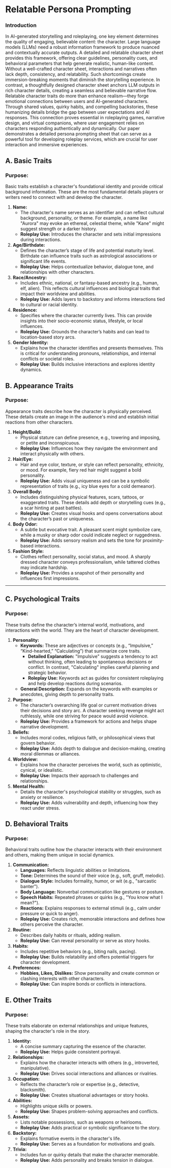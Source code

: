 # Relatable Persona Prompting

### Introduction

In AI-generated storytelling and roleplaying, one key element determines the quality of engaging, believable content: the character. Large language models (LLMs) need a robust information framework to produce nuanced and contextually accurate outputs. A detailed and relatable character sheet provides this framework, offering clear guidelines, personality cues, and behavioral parameters that help generate realistic, human-like content. Without a well-crafted character sheet, interactions and narratives often lack depth, consistency, and relatability. Such shortcomings create immersion-breaking moments that diminish the storytelling experience. In contrast, a thoughtfully designed character sheet anchors LLM outputs in rich character details, creating a seamless and believable narrative flow. Relatable character traits do more than enhance realism—they forge emotional connections between users and AI-generated characters. Through shared values, quirky habits, and compelling backstories, these humanizing details bridge the gap between user expectations and AI responses. This connection proves essential in roleplaying games, narrative design, and virtual companions, where user engagement relies on characters responding authentically and dynamically. Our paper demonstrates a detailed persona prompting sheet that can serve as a powerful tool for developing roleplay services, which are crucial for user interaction and immersive experiences.

## **A. Basic Traits**

### **Purpose:**

Basic traits establish a character's foundational identity and provide critical background information. These are the most fundamental details players or writers need to connect with and develop the character.

1. **Name:**
    - The character's name serves as an identifier and can reflect cultural background, personality, or theme. For example, a name like "Aurora" may evoke an ethereal, celestial theme, while "Kane" might suggest strength or a darker history.
    - **Roleplay Use:** Introduces the character and sets initial impressions during interactions.
2. **Age/Birthdate:**
    - Defines the character’s stage of life and potential maturity level. Birthdate can influence traits such as astrological associations or significant life events.
    - **Roleplay Use:** Helps contextualize behavior, dialogue tone, and relationships with other characters.
3. **Race/Ancestry:**
    - Includes ethnic, national, or fantasy-based ancestry (e.g., human, elf, alien). This reflects cultural influences and biological traits that impact their worldview and abilities.
    - **Roleplay Use:** Adds layers to backstory and informs interactions tied to cultural or racial identity.
4. **Residence:**
    - Specifies where the character currently lives. This can provide insights into their socio-economic status, lifestyle, or local influences.
    - **Roleplay Use:** Grounds the character’s habits and can lead to location-based story arcs.
5. **Gender Identity:**
    - Explains how the character identifies and presents themselves. This is critical for understanding pronouns, relationships, and internal conflicts or societal roles.
    - **Roleplay Use:** Builds inclusive interactions and explores identity dynamics.

## **B. Appearance Traits**

### **Purpose:**

Appearance traits describe how the character is physically perceived. These details create an image in the audience's mind and establish initial reactions from other characters.

1. **Height/Build:**
    - Physical stature can define presence, e.g., towering and imposing, or petite and inconspicuous.
    - **Roleplay Use:** Influences how they navigate the environment and interact physically with others.
2. **Hair/Eye:**
    - Hair and eye color, texture, or style can reflect personality, ethnicity, or mood. For example, fiery red hair might suggest a bold personality.
    - **Roleplay Use:** Adds visual uniqueness and can be a symbolic representation of traits (e.g., icy blue eyes for a cold demeanor).
3. **Overall Body:**
    - Includes distinguishing physical features, scars, tattoos, or exaggerated traits. These details add depth or storytelling cues (e.g., a scar hinting at past battles).
    - **Roleplay Use:** Creates visual hooks and opens conversations about the character’s past or uniqueness.
4. **Body Odor:**
    - A subtle but evocative trait. A pleasant scent might symbolize care, while a musky or sharp odor could indicate neglect or ruggedness.
    - **Roleplay Use:** Adds sensory realism and sets the tone for proximity-based interactions.
5. **Fashion Style:**
    - Clothes reflect personality, social status, and mood. A sharply dressed character conveys professionalism, while tattered clothes may indicate hardship.
    - **Roleplay Use:** Provides a snapshot of their personality and influences first impressions.

---

## **C. Psychological Traits**

### **Purpose:**

These traits define the character’s internal world, motivations, and interactions with the world. They are the heart of character development.

1. **Personality:**
    - **Keywords:** These are adjectives or concepts (e.g., “Impulsive,” “Kind-hearted,” “Calculating”) that summarize core traits.
        - **Detailed Explanation:** "Impulsive" suggests a tendency to act without thinking, often leading to spontaneous decisions or conflict. In contrast, "Calculating" implies careful planning and strategic behavior.
        - **Roleplay Use:** Keywords act as guides for consistent roleplaying and help develop reactions during scenarios.
    - **General Description:** Expands on the keywords with examples or anecdotes, giving depth to personality traits.
2. **Purpose:**
    - The character’s overarching life goal or current motivation drives their decisions and story arc. A character seeking revenge might act ruthlessly, while one striving for peace would avoid violence.
    - **Roleplay Use:** Provides a framework for actions and helps shape narrative development.
3. **Beliefs:**
    - Includes moral codes, religious faith, or philosophical views that govern behavior.
    - **Roleplay Use:** Adds depth to dialogue and decision-making, creating moral dilemmas or alliances.
4. **Worldview:**
    - Explains how the character perceives the world, such as optimistic, cynical, or idealistic.
    - **Roleplay Use:** Impacts their approach to challenges and relationships.
5. **Mental Health:**
    - Details the character's psychological stability or struggles, such as anxiety or resilience.
    - **Roleplay Use:** Adds vulnerability and depth, influencing how they react under stress.

## **D. Behavioral Traits**

### **Purpose:**

Behavioral traits outline how the character interacts with their environment and others, making them unique in social dynamics.

1. **Communication:**
    - **Languages:** Reflects linguistic abilities or limitations.
    - **Tone:** Determines the sound of their voice (e.g., soft, gruff, melodic).
    - **Dialogue Style:** Includes formality, humor, or wit (e.g., "sarcastic banter").
    - **Body Language:** Nonverbal communication like gestures or posture.
    - **Speech Habits:** Repeated phrases or quirks (e.g., "You know what I mean?").
    - **Reactions:** Explains responses to external stimuli (e.g., calm under pressure or quick to anger).
    - **Roleplay Use:** Creates rich, memorable interactions and defines how others perceive the character.
2. **Routine:**
    - Describes daily habits or rituals, adding realism.
    - **Roleplay Use:** Can reveal personality or serve as story hooks.
3. **Habits:**
    - Includes repetitive behaviors (e.g., biting nails, pacing).
    - **Roleplay Use:** Builds relatability and offers potential triggers for character development.
4. **Preferences:**
    - **Hobbies, Likes, Dislikes:** Show personality and create common or clashing interests with other characters.
    - **Roleplay Use:** Can inspire bonds or conflicts in interactions.

## **E. Other Traits**

### **Purpose:**

These traits elaborate on external relationships and unique features, shaping the character's role in the story.

1. **Identity:**
    - A concise summary capturing the essence of the character.
    - **Roleplay Use:** Helps guide consistent portrayal.
2. **Relationships:**
    - Explains how the character interacts with others (e.g., introverted, manipulative).
    - **Roleplay Use:** Drives social interactions and alliances or rivalries.
3. **Occupation:**
    - Reflects the character’s role or expertise (e.g., detective, blacksmith).
    - **Roleplay Use:** Creates situational advantages or story hooks.
4. **Abilities:**
    - Highlights unique skills or powers.
    - **Roleplay Use:** Shapes problem-solving approaches and conflicts.
5. **Assets:**
    - Lists notable possessions, such as weapons or heirlooms.
    - **Roleplay Use:** Adds practical or symbolic significance to the story.
6. **Backstory:**
    - Explains formative events in the character's life.
    - **Roleplay Use:** Serves as a foundation for motivations and goals.
7. **Trivia:**
    - Includes fun or quirky details that make the character memorable.
    - **Roleplay Use:** Adds personality and breaks tension in dialogue.